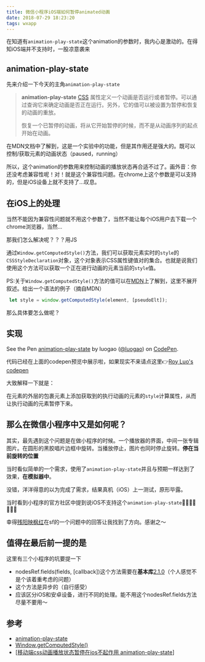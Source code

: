 ```yaml
---
title: 微信小程序iOS端如何暂停animated动画
date: 2018-07-29 18:23:20
tags: wxapp
---
```


在知道有`animation-play-state`这个animation的参数时，我内心是激动的。在得知iOS端并不支持时，一股凉意袭来
<!-- more -->

## animation-play-state

先来介绍一下今天的主角`animation-play-state`

> **animation-play-state** [CSS](https://developer.mozilla.org/en-US/docs/CSS) 属性定义一个动画是否运行或者暂停。可以通过查询它来确定动画是否正在运行。另外，它的值可以被设置为暂停和恢复的动画的重放。
>
> 恢复一个已暂停的动画，将从它开始暂停的时候，而不是从动画序列的起点开始在动画。

在MDN文档中了解到，这是一个实验中的功能，但是其作用还是强大的。既可以控制/获取元素的动画状态（paused，running）

所以，这个animation的参数用来控制动画的播放状态再合适不过了。画外音：你还没考虑兼容性呢！对！就是这个兼容性问题。在chrome上这个参数是可以支持的，但是iOS设备上就不支持了...叹息。

## 在iOS上的处理

当然不能因为兼容性问题就不用这个参数了，当然不能让每个iOS用户去下载一个chrome浏览器，当然...

那我们怎么解决呢？？？用JS

通过`Window.getComputedStyle()`方法，我们可以获取元素实时的`style`的`CSSStyleDeclaration`对象，这个对象表示CSS属性键值对的集合。也就是说我们使用这个方法可以获取一个正在进行动画的元素当前的`style`值。

PS:关于`Window.getComputedStyle()`方法的值可以在[MDN](https://developer.mozilla.org/zh-CN/docs/Web/API/Window/getComputedStyle)上了解到，这里不展开叙述。给出一个语法的例子（摘自MDN）

```javascript
 let style = window.getComputedStyle(element, [pseudoElt]);
```

那么具体要怎么做呢？

## 实现

<p data-height="417" data-theme-id="light" data-slug-hash="ejeLJm" data-default-tab="js,result" data-user="luogao" data-pen-title="animation-play-state" class="codepen">See the Pen <a href="https://codepen.io/luogao/pen/ejeLJm/">animation-play-state</a> by luogao (<a href="https://codepen.io/luogao">@luogao</a>) on <a href="https://codepen.io">CodePen</a>.</p>
<script async src="https://static.codepen.io/assets/embed/ei.js"></script>

代码已经在上面的codepen预览中展示啦，如果现实不来请点这里👉[Roy Luo's codepen](https://codepen.io/luogao/pen/ejeLJm?editors=1010)

大致解释一下就是：

在元素的外层的包裹元素上添加获取到的执行动画的元素的`style`计算属性，从而让执行动画的元素暂停下来。

## 那么在微信小程序中又是如何呢？

其实，最先遇到这个问题是在做小程序的时候。一个播放器的界面，中间一张专辑图片。在圆形的黑胶唱片边框中旋转。当播放停止，图片也同时停止旋转。**停在当前旋转的位置**

当时看似简单的一个需求，使用了`animation-play-state`并且与预期一样达到了效果，**在模拟器中**。

没错，洋洋得意的以为完成了需求，结果真机（iOS）上一测试，原形毕露。

当时看到小程序的官方社区中提到说iOS不支持这个`animation-play-state`🤦‍♂️🤦‍♂️🤦‍♂️🤦‍

幸得[残阳映枫红](https://segmentfault.com/u/haoycn)在sf的一个问题中的回答让我找到了方向。感谢之～

## 值得在最后前一提的是

这里有三个小程序的坑要提一下

- nodesRef.fields(fields, [callback])这个方法需要在**基本库**[2.1.0](https://developers.weixin.qq.com/miniprogram/dev/framework/compatibility.html)（个人感觉不是个该着重考虑的问题）
- 这个方法是异步的（自行感受）
- 应该区分iOS和安卓设备，进行不同的处理。能不用这个nodesRef.fields方法尽量不要用～

## 参考

- [animation-play-state](https://developer.mozilla.org/zh-CN/docs/Web/CSS/animation-play-state#Browser_compatibility)
- [Window.getComputedStyle()](https://developer.mozilla.org/zh-CN/docs/Web/API/Window/getComputedStyle)
- [[移动端css动画播放状态暂停在ios不起作用 animation-play-state](https://segmentfault.com/q/1010000009884033)]

